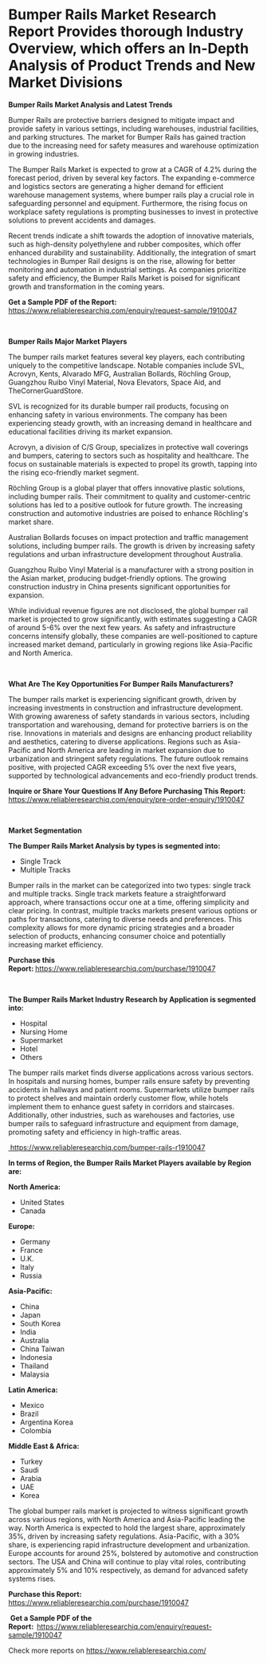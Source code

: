 <p><h1>Bumper Rails Market Research Report Provides thorough Industry Overview, which offers an In-Depth Analysis of Product Trends and New Market Divisions</h1></p><p><strong>Bumper Rails Market Analysis and Latest Trends</strong></p>
<p><p>Bumper Rails are protective barriers designed to mitigate impact and provide safety in various settings, including warehouses, industrial facilities, and parking structures. The market for Bumper Rails has gained traction due to the increasing need for safety measures and warehouse optimization in growing industries. </p><p>The Bumper Rails Market is expected to grow at a CAGR of 4.2% during the forecast period, driven by several key factors. The expanding e-commerce and logistics sectors are generating a higher demand for efficient warehouse management systems, where bumper rails play a crucial role in safeguarding personnel and equipment. Furthermore, the rising focus on workplace safety regulations is prompting businesses to invest in protective solutions to prevent accidents and damages.</p><p>Recent trends indicate a shift towards the adoption of innovative materials, such as high-density polyethylene and rubber composites, which offer enhanced durability and sustainability. Additionally, the integration of smart technologies in Bumper Rail designs is on the rise, allowing for better monitoring and automation in industrial settings. As companies prioritize safety and efficiency, the Bumper Rails Market is poised for significant growth and transformation in the coming years.</p></p>
<p><strong>Get a Sample PDF of the Report:&nbsp;</strong> <a href="https://www.reliableresearchiq.com/enquiry/request-sample/1910047?utm_campaign=2739&utm_medium=2&utm_source=Github&utm_content=ia&utm_term=05042025&utm_id=bumper-rails">https://www.reliableresearchiq.com/enquiry/request-sample/1910047</a></p>
<p>&nbsp;</p>
<p><strong>Bumper Rails Major Market Players</strong></p>
<p><p>The bumper rails market features several key players, each contributing uniquely to the competitive landscape. Notable companies include SVL, Acrovyn, Kents, Alvarado MFG, Australian Bollards, Röchling Group, Guangzhou Ruibo Vinyl Material, Nova Elevators, Space Aid, and TheCornerGuardStore.</p><p>SVL is recognized for its durable bumper rail products, focusing on enhancing safety in various environments. The company has been experiencing steady growth, with an increasing demand in healthcare and educational facilities driving its market expansion.</p><p>Acrovyn, a division of C/S Group, specializes in protective wall coverings and bumpers, catering to sectors such as hospitality and healthcare. The focus on sustainable materials is expected to propel its growth, tapping into the rising eco-friendly market segment.</p><p>Röchling Group is a global player that offers innovative plastic solutions, including bumper rails. Their commitment to quality and customer-centric solutions has led to a positive outlook for future growth. The increasing construction and automotive industries are poised to enhance Röchling's market share.</p><p>Australian Bollards focuses on impact protection and traffic management solutions, including bumper rails. The growth is driven by increasing safety regulations and urban infrastructure development throughout Australia.</p><p>Guangzhou Ruibo Vinyl Material is a manufacturer with a strong position in the Asian market, producing budget-friendly options. The growing construction industry in China presents significant opportunities for expansion.</p><p>While individual revenue figures are not disclosed, the global bumper rail market is projected to grow significantly, with estimates suggesting a CAGR of around 5-6% over the next few years. As safety and infrastructure concerns intensify globally, these companies are well-positioned to capture increased market demand, particularly in growing regions like Asia-Pacific and North America.</p></p>
<p>&nbsp;</p>
<p><strong>What Are The Key Opportunities For Bumper Rails Manufacturers?</strong></p>
<p><p>The bumper rails market is experiencing significant growth, driven by increasing investments in construction and infrastructure development. With growing awareness of safety standards in various sectors, including transportation and warehousing, demand for protective barriers is on the rise. Innovations in materials and designs are enhancing product reliability and aesthetics, catering to diverse applications. Regions such as Asia-Pacific and North America are leading in market expansion due to urbanization and stringent safety regulations. The future outlook remains positive, with projected CAGR exceeding 5% over the next five years, supported by technological advancements and eco-friendly product trends.</p></p>
<p><strong>Inquire or Share Your Questions If Any Before Purchasing This Report:</strong> <a href="https://www.reliableresearchiq.com/enquiry/pre-order-enquiry/1910047?utm_campaign=2739&utm_medium=2&utm_source=Github&utm_content=ia&utm_term=05042025&utm_id=bumper-rails">https://www.reliableresearchiq.com/enquiry/pre-order-enquiry/1910047</a></p>
<p>&nbsp;</p>
<p><strong>Market Segmentation</strong></p>
<p><strong>The Bumper Rails Market Analysis by types is segmented into:</strong></p>
<p><ul><li>Single Track</li><li>Multiple Tracks</li></ul></p>
<p><p>Bumper rails in the market can be categorized into two types: single track and multiple tracks. Single track markets feature a straightforward approach, where transactions occur one at a time, offering simplicity and clear pricing. In contrast, multiple tracks markets present various options or paths for transactions, catering to diverse needs and preferences. This complexity allows for more dynamic pricing strategies and a broader selection of products, enhancing consumer choice and potentially increasing market efficiency.</p></p>
<p><strong>Purchase this Report:&nbsp;</strong><a href="https://www.reliableresearchiq.com/purchase/1910047?utm_campaign=2739&utm_medium=2&utm_source=Github&utm_content=ia&utm_term=05042025&utm_id=bumper-rails">https://www.reliableresearchiq.com/purchase/1910047</a></p>
<p>&nbsp;</p>
<p><strong>The Bumper Rails Market Industry Research by Application is segmented into:</strong></p>
<p><ul><li>Hospital</li><li>Nursing Home</li><li>Supermarket</li><li>Hotel</li><li>Others</li></ul></p>
<p><p>The bumper rails market finds diverse applications across various sectors. In hospitals and nursing homes, bumper rails ensure safety by preventing accidents in hallways and patient rooms. Supermarkets utilize bumper rails to protect shelves and maintain orderly customer flow, while hotels implement them to enhance guest safety in corridors and staircases. Additionally, other industries, such as warehouses and factories, use bumper rails to safeguard infrastructure and equipment from damage, promoting safety and efficiency in high-traffic areas.</p></p>
<p><a href="https://www.reliableresearchiq.com/bumper-rails-r1910047?utm_campaign=2739&utm_medium=2&utm_source=Github&utm_content=ia&utm_term=05042025&utm_id=bumper-rails">&nbsp;https://www.reliableresearchiq.com/bumper-rails-r1910047</a></p>
<p><strong>In terms of Region, the Bumper Rails Market Players available by Region are:</strong></p>
<p>
    <p> <strong> North America: </strong>
        <ul>
            <li>United States</li>
            <li>Canada</li>
        </ul>
        </p> 
    <p> <strong> Europe: </strong>
        <ul>
            <li>Germany</li>
            <li>France</li>
            <li>U.K.</li>
            <li>Italy</li>
            <li>Russia</li>
        </ul>
        </p> 
    <p> <strong> Asia-Pacific: </strong>
        <ul>
            <li>China</li>
            <li>Japan</li>
            <li>South Korea</li>
            <li>India</li>
            <li>Australia</li>
            <li>China Taiwan</li>
            <li>Indonesia</li>
            <li>Thailand</li>
            <li>Malaysia</li>
        </ul>
        </p> 
    <p> <strong> Latin America: </strong>
        <ul>
            <li>Mexico</li>
            <li>Brazil</li>
            <li>Argentina Korea</li>
            <li>Colombia</li>
        </ul>
        </p> 
    <p> <strong> Middle East & Africa: </strong>
        <ul>
            <li>Turkey</li>
            <li>Saudi</li>
            <li>Arabia</li>
            <li>UAE</li>
            <li>Korea</li>
        </ul>
    </p>
    </p>
<p><p>The global bumper rails market is projected to witness significant growth across various regions, with North America and Asia-Pacific leading the way. North America is expected to hold the largest share, approximately 35%, driven by increasing safety regulations. Asia-Pacific, with a 30% share, is experiencing rapid infrastructure development and urbanization. Europe accounts for around 25%, bolstered by automotive and construction sectors. The USA and China will continue to play vital roles, contributing approximately 5% and 10% respectively, as demand for advanced safety systems rises.</p></p>
<p><strong>Purchase this Report: </strong><a href="https://www.reliableresearchiq.com/purchase/1910047?utm_campaign=2739&utm_medium=2&utm_source=Github&utm_content=ia&utm_term=05042025&utm_id=bumper-rails">https://www.reliableresearchiq.com/purchase/1910047</a></p>
<p>&nbsp;<strong>Get a Sample PDF of the Report:&nbsp;&nbsp;</strong><a href="https://www.reliableresearchiq.com/enquiry/request-sample/1910047?utm_campaign=2739&utm_medium=2&utm_source=Github&utm_content=ia&utm_term=05042025&utm_id=bumper-rails">https://www.reliableresearchiq.com/enquiry/request-sample/1910047</a></p>
<p><strong></strong></p>
<p>Check more reports on <a href="https://www.reliableresearchiq.com/?utm_campaign=2739&utm_medium=2&utm_source=Github&utm_content=ia&utm_term=05042025&utm_id=bumper-rails">https://www.reliableresearchiq.com/</a></p>
